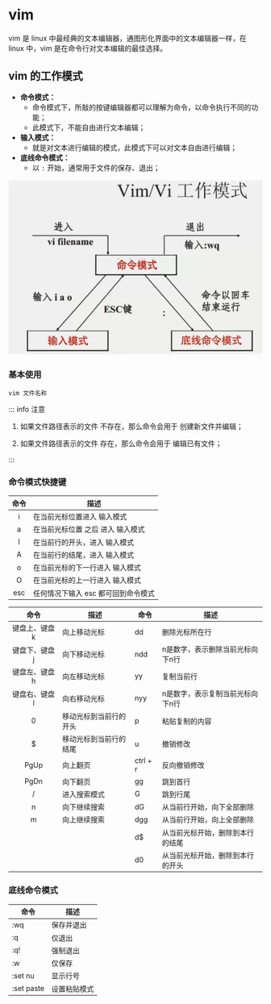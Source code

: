 # vim

vim 是 linux 中最经典的文本编辑器，通图形化界面中的文本编辑器一样，在 linux 中，vim 是在命令行对文本编辑的最佳选择。



## vim 的工作模式

- **命令模式：**
  - 命令模式下，所敲的按键编辑器都可以理解为命令，以命令执行不同的功能；
  - 此模式下，不能自由进行文本编辑；
- **输入模式：**
  - 就是对文本进行编辑的模式，此模式下可以对文本自由进行编辑；
- **底线命令模式：**
  - 以 `:` 开始，通常用于文件的保存、退出；

![image 2](./assets/vim编辑模式.png)



### 基本使用

```shell
vim 文件名称
```

::: info 注意

1. 如果文件路径表示的文件 不存在，那么命令会用于 创建新文件并编辑；

2. 如果文件路径表示的文件 存在，那么命令会用于 编辑已有文件；

:::



### 命令模式快捷键

| 命令 | 描述                                |
| :--: | ----------------------------------- |
|  i   | 在当前光标位置进入 输入模式         |
|  a   | 在当前光标位置 之后 进入 输入模式   |
|  I   | 在当前行的开头，进入 输入模式       |
|  A   | 在当前行的结尾，进入 输入模式       |
|  o   | 在当前光标的下一行进入 输入模式     |
|  O   | 在当前光标的上一行进入 输入模式     |
| esc  | 任何情况下输入 esc 都可回到命令模式 |

|      命令      | 描述                   | 命令     | 描述                             |
| :------------: | ---------------------- | -------- | -------------------------------- |
| 键盘上、键盘 k | 向上移动光标           | dd       | 删除光标所在行                   |
| 键盘下、键盘 j | 向下移动光标           | ndd      | n是数字，表示删除当前光标向下n行 |
| 键盘左、键盘 h | 向左移动光标           | yy       | 复制当前行                       |
| 键盘右、键盘 l | 向右移动光标           | nyy      | n是数字，表示复制当前光标向下n行 |
|       0        | 移动光标到当前行的开头 | p        | 粘贴复制的内容                   |
|       $        | 移动光标到当前行的结尾 | u        | 撤销修改                         |
|      PgUp      | 向上翻页               | ctrl + r | 反向撤销修改                     |
|      PgDn      | 向下翻页               | gg       | 跳到首行                         |
|       /        | 进入搜索模式           | G        | 跳到行尾                         |
|       n        | 向下继续搜索           | dG       | 从当前行开始，向下全部删除       |
|       m        | 向上继续搜索           | dgg      | 从当前行开始，向上全部删除       |
|                |                        | d$       | 从当前光标开始，删除到本行的结尾 |
|                |                        | d0       | 从当前光标开始，删除到本行的开头 |



### 底线命令模式

| 命令       | 描述         |
| ---------- | ------------ |
| :wq        | 保存并退出   |
| :q         | 仅退出       |
| :q!        | 强制退出     |
| :w         | 仅保存       |
| :set nu    | 显示行号     |
| :set paste | 设置粘贴模式 |



